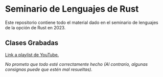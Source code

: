 # Seminario de Lenguajes de Rust
Este repositorio contiene todo el material dado en el seminario de lenguajes de la opción de Rust en 2023.

## Clases Grabadas
[Link a playlist de YouTube.](https://youtube.com/playlist?list=PLseMjftzLa-9LzzrTwSKLq2rI2Q4ZY5mi)

*No prometo que todo esté correctamente hecho (Al contrario, algunas consignas puede que estén mal resueltas).*
